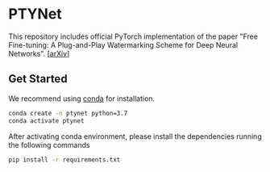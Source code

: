 # PTYNet
This repository includes official PyTorch implementation of the paper "Free Fine-tuning: A Plug-and-Play Watermarking Scheme for Deep Neural Networks". \[[arXiv]()\]

## Get Started

We recommend using [conda](https://www.anaconda.com/distribution/) for installation.

```sh
conda create -n ptynet python=3.7
conda activate ptynet
```
After activating conda environment, please install the dependencies running the following commands

```sh
pip install -r requirements.txt
```





